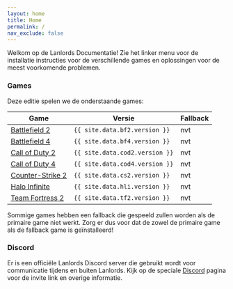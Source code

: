 ```yaml
---
layout: home
title: Home
permalink: /
nav_exclude: false
---
```


Welkom op de Lanlords Documentatie! Zie het linker menu voor de installatie
instructies voor de verschillende games en oplossingen voor de meest
voorkomende problemen.

### Games

Deze editie spelen we de onderstaande games:

| Game                             | Versie                           | Fallback |
|----------------------------------|----------------------------------|----------|
| [Battlefield 2](games/bf2)       | `{{ site.data.bf2.version }}`   | nvt      |
| [Battlefield 4](games/bf4)       | `{{ site.data.bf4.version }}`   | nvt      |
| [Call of Duty 2](games/cod2)     | `{{ site.data.cod2.version }}`  | nvt      |
| [Call of Duty 4](games/cod4)     | `{{ site.data.cod4.version }}`  | nvt      |
| [Counter-Strike 2](games/cs2)    | `{{ site.data.cs2.version }}`   | nvt      |
| [Halo Infinite](games/hli)       | `{{ site.data.hli.version }}`   | nvt      |
| [Team Fortress 2](games/tf2)     | `{{ site.data.tf2.version }}`   | nvt      |

Sommige games hebben een fallback die gespeeld zullen worden als de primaire
game niet werkt. Zorg er dus voor dat de zowel de primaire game als de fallback
game is geïnstalleerd!

### Discord

Er is een officiële Lanlords Discord server die gebruikt wordt voor communicatie
tijdens en buiten Lanlords. Kijk op de speciale [Discord](https://discord.lanlords.nl)
pagina voor de invite link en overige informatie.
